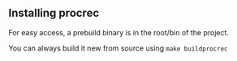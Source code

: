 ## Installing procrec

For easy access, a prebuild binary is in the root/bin of the project.

You can always build it new from source using `make buildprocrec`


